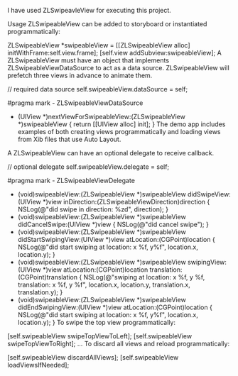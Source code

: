 I have used ZLSwipeavleView for executing this project.

Usage
ZLSwipeableView can be added to storyboard or instantiated programmatically:

ZLSwipeableView *swipeableView = [[ZLSwipeableView alloc] initWithFrame:self.view.frame];
[self.view addSubview:swipeableView];
A ZLSwipeableView must have an object that implements ZLSwipeableViewDataSource to act as a data source. ZLSwipeableView will prefetch three views in advance to animate them.

// required data source
self.swipeableView.dataSource = self;

#pragma mark - ZLSwipeableViewDataSource
- (UIView *)nextViewForSwipeableView:(ZLSwipeableView *)swipeableView {
  return [[UIView alloc] init];
}
The demo app includes examples of both creating views programmatically and loading views from Xib files that use Auto Layout.

A ZLSwipeableView can have an optional delegate to receive callback.

// optional delegate
self.swipeableView.delegate = self;

#pragma mark - ZLSwipeableViewDelegate
- (void)swipeableView:(ZLSwipeableView *)swipeableView
         didSwipeView:(UIView *)view
          inDirection:(ZLSwipeableViewDirection)direction {
    NSLog(@"did swipe in direction: %zd", direction);
}
- (void)swipeableView:(ZLSwipeableView *)swipeableView didCancelSwipe:(UIView *)view {
  NSLog(@"did cancel swipe");
}
- (void)swipeableView:(ZLSwipeableView *)swipeableView didStartSwipingView:(UIView *)view atLocation:(CGPoint)location {
    NSLog(@"did start swiping at location: x %f, y%f", location.x, location.y);
}
- (void)swipeableView:(ZLSwipeableView *)swipeableView swipingView:(UIView *)view atLocation:(CGPoint)location  translation:(CGPoint)translation {
	NSLog(@"swiping at location: x %f, y %f, translation: x %f, y %f", location.x, location.y, translation.x, translation.y);
}
- (void)swipeableView:(ZLSwipeableView *)swipeableView didEndSwipingView:(UIView *)view atLocation:(CGPoint)location {
    NSLog(@"did start swiping at location: x %f, y%f", location.x, location.y);
}
To swipe the top view programmatically:

[self.swipeableView swipeTopViewToLeft];
[self.swipeableView swipeTopViewToRight];
...
To discard all views and reload programmatically:

[self.swipeableView discardAllViews];
[self.swipeableView loadViewsIfNeeded];
